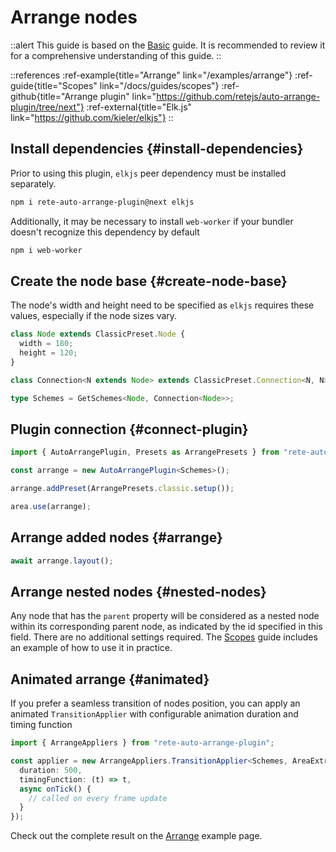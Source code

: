 # Arrange nodes

::alert
This guide is based on the [Basic](/docs/guides/basic) guide. It is recommended to review it for a comprehensive understanding of this guide.
::

::references
:ref-example{title="Arrange" link="/examples/arrange"}
:ref-guide{title="Scopes" link="/docs/guides/scopes"}
:ref-github{title="Arrange plugin" link="https://github.com/retejs/auto-arrange-plugin/tree/next"}
:ref-external{title="Elk.js" link="https://github.com/kieler/elkjs"}
::

## Install dependencies {#install-dependencies}

Prior to using this plugin, `elkjs` peer dependency must be installed separately.

```bash
npm i rete-auto-arrange-plugin@next elkjs
```

Additionally, it may be necessary to install `web-worker` if your bundler doesn't recognize this dependency by default

```bash
npm i web-worker
```

## Create the node base {#create-node-base}

The node's width and height need to be specified as `elkjs` requires these values, especially if the node sizes vary.

```ts
class Node extends ClassicPreset.Node {
  width = 180;
  height = 120;
}

class Connection<N extends Node> extends ClassicPreset.Connection<N, N> {}

type Schemes = GetSchemes<Node, Connection<Node>>;
```

## Plugin connection {#connect-plugin}

```ts
import { AutoArrangePlugin, Presets as ArrangePresets } from "rete-auto-arrange-plugin";

const arrange = new AutoArrangePlugin<Schemes>();

arrange.addPreset(ArrangePresets.classic.setup());

area.use(arrange);
```

## Arrange added nodes {#arrange}

```ts
await arrange.layout();
```

## Arrange nested nodes {#nested-nodes}

Any node that has the `parent` property will be considered as a nested node within its corresponding parent node, as indicated by the id specified in this field. There are no additional settings required. The [Scopes](/docs/guides/scopes) guide includes an example of how to use it in practice.

## Animated arrange {#animated}

If you prefer a seamless transition of nodes position, you can apply an animated `TransitionApplier` with configurable animation duration and timing function

```ts
import { ArrangeAppliers } from "rete-auto-arrange-plugin";

const applier = new ArrangeAppliers.TransitionApplier<Schemes, AreaExtra>({
  duration: 500,
  timingFunction: (t) => t,
  async onTick() {
    // called on every frame update
  }
});
```

Check out the complete result on the [Arrange](/examples/arrange) example page.
